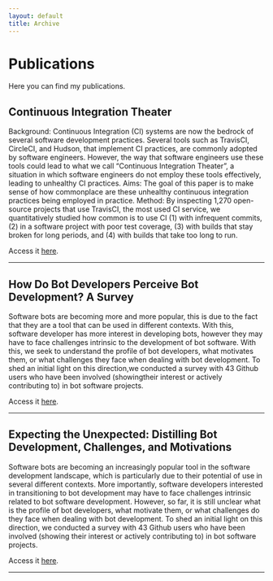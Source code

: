 ```yaml
---
layout: default
title: Archive
---
```


# Publications

Here you can find my publications.

## Continuous Integration Theater

Background: Continuous Integration (CI) systems are now the bedrock of several software development practices. Several tools such as TravisCI, CircleCI, and Hudson, that implement CI practices, are commonly adopted by software engineers. However, the way that software engineers use these tools could lead to what we call “Continuous Integration Theater”, a situation in which software engineers do not employ these tools effectively, leading to unhealthy CI practices. Aims: The goal of this paper is to make sense of how commonplace are these unhealthy continuous integration practices being employed in practice. Method: By inspecting 1,270 open-source projects that use TravisCI, the most used CI service, we quantitatively studied how common is to use CI (1) with infrequent commits, (2) in a software project with poor test coverage, (3) with builds that stay broken for long periods, and (4) with builds that take too long to run.

Access it [here](https://ieeexplore.ieee.org/abstract/document/8870152).

-----

## How Do Bot Developers Perceive Bot Development? A Survey

Software bots are becoming more and more popular,  this is due to the fact that they are a tool that can be used in different contexts.  With this, software developer has more interest in developing bots, however they may have to face challenges intrinsic to the development of bot software.  With this, we seek to understand the profile of bot developers, what motivates them, or what challenges  they  face  when  dealing  with  bot  development.   To  shed  an  initial light on this direction,we conducted a survey with 43 Github users who have been involved (showingtheir interest or actively contributing to) in bot software projects.

Access it [here](https://sol.sbc.org.br/index.php/washes/article/view/6405).

-----

## Expecting the Unexpected: Distilling Bot Development, Challenges, and Motivations

Software bots are becoming an increasingly popular tool in the software development landscape, which is particularly due to their potential of use in several different contexts. More importantly, software developers interested in transitioning to bot development may have to face challenges intrinsic related to bot software development. However, so far, it is still unclear what is the profile of bot developers, what motivate them, or what challenges do they face when dealing with bot development. To shed an initial light on this direction, we conducted a survey with 43 Github users who have been involved (showing their interest or actively contributing to) in bot software projects.

Access it [here](https://ieeexplore.ieee.org/document/8817003).

-----



<!--{% assign postsByYearMonth = site.posts | group_by_exp: "post", "post.date | date: '%B %Y'" %}
{% for yearMonth in postsByYearMonth %}
  <h2>{{ yearMonth.name }}</h2>
  <ul>
    {% for post in yearMonth.items %}
      <li><a href="{{ post.url }}">{{ post.title }}</a></li>
    {% endfor %}
  </ul>
{% endfor %}
-->
